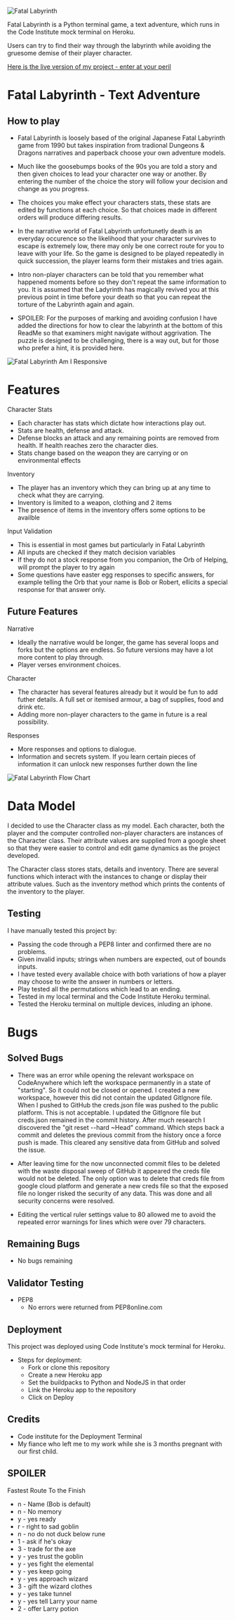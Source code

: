 ![Fatal Labyrinth](assets/Header.PNG)

Fatal Labyrinth is a Python terminal game, a text adventure, which runs in the Code Institute mock terminal on Heroku.

Users can try to find their way through the labyrinth while avoiding the gruesome demise of their player character.

[Here is the live version of my project - enter at your peril](https://fatal-labyrinth-c541af595fbe.herokuapp.com/)

# Fatal Labyrinth - Text Adventure

## How to play

- Fatal Labyrinth is loosely based of the original Japanese Fatal Labyrinth game from 1990 but takes inspiration from tradional Dungeons & Dragons narratives and paperback choose your own adventure models.
- Much like the goosebumps books of the 90s you are told a story and then given choices to lead your character one way or another. By entering the number of the choice the story will follow your decision and change as you progress. 
- The choices you make effect your characters stats, these stats are edited by functions at each choice. So that choices made in different orders will produce differing results. 
- In the narrative world of Fatal Labyrinth unfortunetly death is an everyday occurence so the likelihood that your character survives to escape is extremely low, there may only be one correct route for you to leave with your life. So the game is designed to be played repeatedly in quick succession, the player learns form their mistakes and tries again. 
- Intro non-player characters can be told that you remember what happened moments before so they don't repeat the same information to you. It is assumed that the Ladyrinth has magically revived you at this previous point in time before your death so that you can repeat the torture of the Labyrinth again and again. 

- SPOILER: For the purposes of marking and avoiding confusion I have added the directions for how to clear the labyrinth at the bottom of this ReadMe so that examiners might navigate without aggrivation. The puzzle is designed to be challenging, there is a way out, but for those who prefer a hint, it is provided here. 

![Fatal Labyrinth Am I Responsive](assets/amiresponsive_fatal_labyrinth.PNG)

# Features

Character Stats
- Each character has stats which dictate how interactions play out.
- Stats are health, defense and attack.
- Defense blocks an attack and any remaining points are removed from health. If health reaches zero the character dies.
- Stats change based on the weapon they are carrying or on environmental effects

Inventory
- The player has an inventory which they can bring up at any time to check what they are carrying.
- Inventory is limited to a weapon, clothing and 2 items
- The presence of items in the inventory offers some options to be availble 

Input Validation
- This is essential in most games but particularly in Fatal Labyrinth
- All inputs are checked if they match decision variables
- If they do not a stock response from you companion, the Orb of Helping, will prompt the player to try again
- Some questions have easter egg responses to specific answers, for example telling the Orb that your name is Bob or Robert, ellicits a special response for that answer only.

## Future Features

Narrative
- Ideally the narrative would be longer, the game has several loops and forks but the options are endless. So future versions may have a lot more content to play through.
- Player verses environment choices.

Character
- The character has several features already but it would be fun to add futher details. A full set or itemised armour, a bag of supplies, food and drink etc.
- Adding more non-player characters to the game in future is a real possibility.

Responses
- More responses and options to dialogue.
- Information and secrets system. If you learn certain pieces of information it can unlock new responses further down the line

![Fatal Labyrinth Flow Chart](assets/fatal_flowchart.png)

# Data Model

I decided to use the Character class as my model. Each character, both the player and the computer controlled non-player characters are instances of the Character class. Their attribute values are supplied from a google sheet so that they were easier to control and edit game dynamics as the project developed. 

The Character class stores stats, details and inventory. There are several functions which interact with the instances to change or display their attribute values. Such as the inventory method which prints the contents of the inventory to the player. 

## Testing

I have manually tested this project by:

- Passing the code through a PEP8 linter and confirmed there are no problems.
- Given invalid inputs; strings when numbers are expected, out of bounds inputs.
- I have tested every available choice with both variations of how a player may choose to write the answer in numbers or letters. 
- Play tested all the permutations which lead to an ending.
- Tested in my local terminal and the Code Institute Heroku terminal.
- Tested the Heroku terminal on multiple devices, inluding an iphone. 

# Bugs

## Solved Bugs

- There was an error while opening the relevant workspace on CodeAnywhere which left the workspace permanently in a state of "starting". So it could not be closed or opened. I created a new workspace, however this did not contain the updated GitIgnore file. When I pushed to GitHub the creds.json file was pushed to the public platform. This is not acceptable. I updated the GitIgnore file but creds.json remained in the commit history. After much research I discovered the "git reset --hard ~Head" command. Which steps back a commit and deletes the previous commit from the history once a force push is made. This cleared any sensitive data from GitHub and solved the issue.
- After leaving time for the now unconnected commit files to be deleted with the waste disposal sweep of GitHub it appeared the creds file would not be deleted. The only option was to delete that creds file from google cloud platform and generate a new creds file so that the exposed file no longer risked the security of any data. This was done and all security concerns were resolved.

- Editing the vertical ruler settings value to 80 allowed me to avoid the repeated error warnings for lines which were over 79 characters. 

## Remaining Bugs

- No bugs remaining

## Validator Testing

- PEP8
    - No errors were returned from PEP8online.com

## Deployment

This project was deployed using Code Institute's mock terminal for Heroku.
- Steps for deployment:
    - Fork or clone this repository
    - Create a new Heroku app
    - Set the buildpacks to Python and NodeJS in that order
    - Link the Heroku app to the repository
    - Click on Deploy

## Credits

- Code institute for the Deployment Terminal
- My fiance who left me to my work while she is 3 months pregnant with our first child.

## SPOILER

Fastest Route To the Finish

- n - Name (Bob is default)
- n - No memory
- y - yes ready
- r - right to sad goblin
- n - no do not duck below rune
- 1 - ask if he's okay
- 3 - trade for the axe
- y - yes trust the goblin
- y - yes fight the elemental
- y - yes keep going
- y - yes approach wizard
- 3 - gift the wizard clothes
- y - yes take tunnel
- y - yes tell Larry your name
- 2 - offer Larry potion


